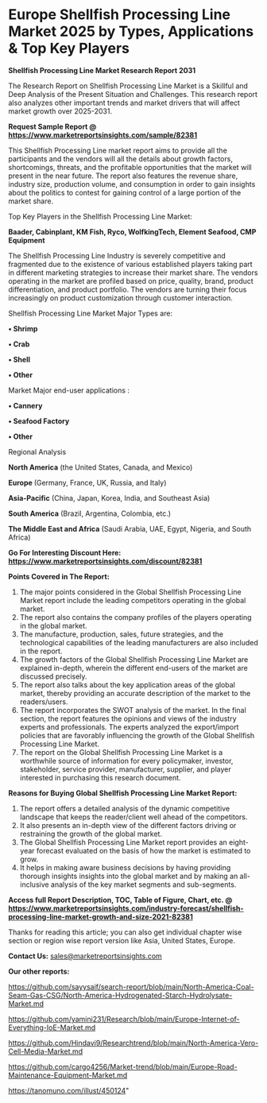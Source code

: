  # Europe Shellfish Processing Line Market 2025 by Types, Applications & Top Key Players

<strong>Shellfish Processing Line Market Research Report 2031</strong>

The Research Report on Shellfish Processing Line Market is a Skillful and Deep Analysis of the Present Situation and Challenges. This research report also analyzes other important trends and market drivers that will affect market growth over 2025-2031.

<strong>Request Sample Report @ <a href=https://www.marketreportsinsights.com/sample/82381>https://www.marketreportsinsights.com/sample/82381</a></strong>

This Shellfish Processing Line market report aims to provide all the participants and the vendors will all the details about growth factors, shortcomings, threats, and the profitable opportunities that the market will present in the near future. The report also features the revenue share, industry size, production volume, and consumption in order to gain insights about the politics to contest for gaining control of a large portion of the market share.

Top Key Players in the Shellfish Processing Line Market:

<strong>Baader, Cabinplant, KM Fish, Ryco, WolfkingTech, Element Seafood, CMP Equipment</strong>

The Shellfish Processing Line Industry is severely competitive and fragmented due to the existence of various established players taking part in different marketing strategies to increase their market share. The vendors operating in the market are profiled based on price, quality, brand, product differentiation, and product portfolio. The vendors are turning their focus increasingly on product customization through customer interaction.

Shellfish Processing Line Market Major Types are:

<strong>• Shrimp

• Crab

• Shell

• Other</strong>

Market Major end-user applications :

<strong>• Cannery

• Seafood Factory

• Other</strong>

Regional Analysis

</u><strong><b>North America</b></strong> (the United States, Canada, and Mexico)

<strong><b>Europe </b></strong>(Germany, France, UK, Russia, and Italy)

<strong><b>Asia-Pacific</b></strong> (China, Japan, Korea, India, and Southeast Asia)

<strong><b>South America</b></strong> (Brazil, Argentina, Colombia, etc.)

<strong><b>The Middle East and Africa</b></strong> (Saudi Arabia, UAE, Egypt, Nigeria, and South Africa)

<strong>Go For Interesting Discount Here: <a href=https://www.marketreportsinsights.com/discount/82381>https://www.marketreportsinsights.com/discount/82381</a></strong>

<strong>Points Covered in The Report:</strong>
<ol>
  <li>The major points considered in the Global Shellfish Processing Line Market report include the leading competitors operating in the global market.</li>
  <li>The report also contains the company profiles of the players operating in the global market.</li>
  <li>The manufacture, production, sales, future strategies, and the technological capabilities of the leading manufacturers are also included in the report.</li>
  <li>The growth factors of the Global Shellfish Processing Line Market are explained in-depth, wherein the different end-users of the market are discussed precisely.</li>
  <li>The report also talks about the key application areas of the global market, thereby providing an accurate description of the market to the readers/users.</li>
  <li>The report incorporates the SWOT analysis of the market. In the final section, the report features the opinions and views of the industry experts and professionals. The experts analyzed the export/import policies that are favorably influencing the growth of the Global Shellfish Processing Line Market.</li>
  <li>The report on the Global Shellfish Processing Line Market is a worthwhile source of information for every policymaker, investor, stakeholder, service provider, manufacturer, supplier, and player interested in purchasing this research document.</li>
</ol>
<strong>Reasons for Buying Global Shellfish Processing Line Market Report:</strong>

<ol>
  <li>The report offers a detailed analysis of the dynamic competitive landscape that keeps the reader/client well ahead of the competitors.</li>
  <li>It also presents an in-depth view of the different factors driving or restraining the growth of the global market.</li>
  <li>The Global Shellfish Processing Line Market report provides an eight-year forecast evaluated on the basis of how the market is estimated to grow.</li>
  <li>It helps in making aware business decisions by having providing thorough insights insights into the global market and by making an all-inclusive analysis of the key market segments and sub-segments.</li>
</ol>
<strong>Access full Report Description, TOC, Table of Figure, Chart, etc. @ <a href=https://www.marketreportsinsights.com/industry-forecast/shellfish-processing-line-market-growth-and-size-2021-82381>https://www.marketreportsinsights.com/industry-forecast/shellfish-processing-line-market-growth-and-size-2021-82381</a></strong>


Thanks for reading this article; you can also get individual chapter wise section or region wise report version like Asia, United States, Europe.

<strong>Contact Us:</strong>
sales@marketreportsinsights.com

<strong>Our other reports:</strong>

<a href=https://github.com/sayysaif/search-report/blob/main/North-America-Coal-Seam-Gas-CSG/North-America-Hydrogenated-Starch-Hydrolysate-Market.md>https://github.com/sayysaif/search-report/blob/main/North-America-Coal-Seam-Gas-CSG/North-America-Hydrogenated-Starch-Hydrolysate-Market.md</a>

<a href=https://github.com/yamini231/Research/blob/main/Europe-Internet-of-Everything-IoE-Market.md>https://github.com/yamini231/Research/blob/main/Europe-Internet-of-Everything-IoE-Market.md</a>

<a href=https://github.com/Hindavi9/Researchtrend/blob/main/North-America-Vero-Cell-Media-Market.md>https://github.com/Hindavi9/Researchtrend/blob/main/North-America-Vero-Cell-Media-Market.md</a>

<a href=https://github.com/cargo4256/Market-trend/blob/main/Europe-Road-Maintenance-Equipment-Market.md>https://github.com/cargo4256/Market-trend/blob/main/Europe-Road-Maintenance-Equipment-Market.md</a>

<a href=https://tanomuno.com/illust/450124>https://tanomuno.com/illust/450124</a>"
